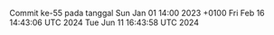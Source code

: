 Commit ke-55 pada tanggal Sun Jan 01 14:00 2023 +0100
Fri Feb 16 14:43:06 UTC 2024
Tue Jun 11 16:43:58 UTC 2024
